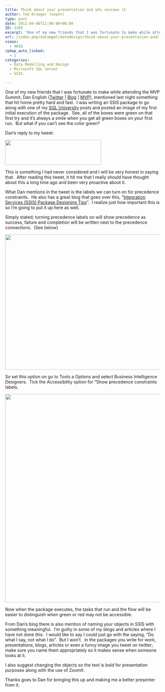 ```yaml
---
title: Think about your presentation and who reviews it
author: Ted Krueger (onpnt)
type: post
date: 2011-04-06T11:00:00+00:00
ID: 1103
excerpt: 'One of my new friends that I was fortunate to make while attending the MVP Summit, Dan English (Twitter | Blog | MVP), mentioned last night something that hit home pretty hard and fast.  I was writing an SSIS package to go along with one of my SQL Unive&hellip;'
url: /index.php/datamgmt/datadesign/think-about-your-presentation-and/
views:
  - 4018
rp4wp_auto_linked:
  - 1
categories:
  - Data Modelling and Design
  - Microsoft SQL Server
  - SSIS

---
```

One of my new friends that I was fortunate to make while attending the MVP Summit, Dan English ([Twitter][1] | [Blog][2] | [MVP][3]), mentioned last night something that hit home pretty hard and fast.  I was writing an SSIS package to go along with one of my [SQL University][4] posts and posted an image of my first initial execution of the package.  See, all of the boxes were green on that first try and it’s always a smile when you get all green boxes on your first run.  But what if you can’t see the color green?

Dan’s reply to my tweet:

<div class="image_block">
  <a href="/wp-content/uploads/blogs/DataMgmt/-24.png?mtime=1302094637"><img alt="" src="/wp-content/uploads/blogs/DataMgmt/-24.png?mtime=1302094637" width="312" height="82" /></a>
</div>

This is something I had never considered and I will be very honest in saying that.  After reading this tweet, it hit me that I really should have thought about this a long time ago and been very proactive about it. 

What Dan mentions in the tweet is the labels we can turn on for precedence constraints.  He also has a great blog that goes over this, “[Integration Services (SSIS) Package Designing Tips][2]”.  I realize just how important this is so I’m going to put it up here as well.

Simply stated; turning precedence labels on will show precedence as success, failure and completion will be written next to the precedence connections.  (See below)

<div class="image_block">
  <a href="/wp-content/uploads/blogs/DataMgmt/-25.png?mtime=1302094638"><img alt="" src="/wp-content/uploads/blogs/DataMgmt/-25.png?mtime=1302094638" width="759" height="440" /></a>
</div>

So set this option on go to Tools a Options and select Business Intelligence Designers.  Tick the Accessibility option for “Show precedence constraints labels.

<div class="image_block">
  <a href="/wp-content/uploads/blogs/DataMgmt/-26.png?mtime=1302094638"><img alt="" src="/wp-content/uploads/blogs/DataMgmt/-26.png?mtime=1302094638" width="821" height="678" /></a>
</div>

Now when the package executes, the tasks that run and the flow will be easier to distinguish when green or red may not be accessible. 

From Dan’s blog there is also mention of naming your objects in SSIS with something meaningful.  I’m guilty in some of my blogs and articles where I have not done this.  I would like to say I could just go with the saying, “Do what I say, not what I do”.  But I won’t.  In the packages you write for work, presentations, blogs, articles or even a funny image you tweet on twitter; make sure you name them appropriately so it makes sense when someone looks at it. 

I also suggest changing the objects so the text is bold for presentation purposes along with the use of ZoomIt.

Thanks goes to Dan for bringing this up and making me a better presenter from it.

 [1]: http://twitter.com/denglishbi
 [2]: http://denglishbi.wordpress.com/2009/02/01/integration-services-ssis-package-designing-tips/
 [3]: https://mvp.support.microsoft.com/profile=549CC424-32DC-47C9-ADFF-AC234E0C89BB
 [4]: http://sqlchicken.com/sql-university/